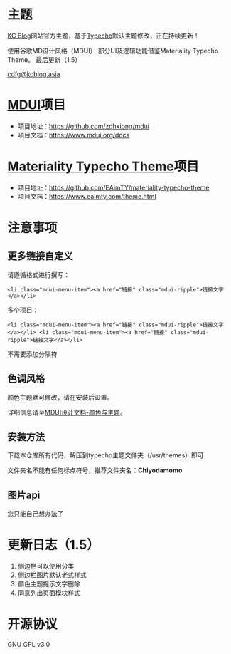 # 主题
[KC Blog](https://blog.kcblog.asia)网站官方主题，基于[Typecho](https://typecho.org/)默认主题修改，正在持续更新！

使用谷歌MD设计风格（MDUI）,部分UI及逻辑功能借鉴Materiality Typecho Theme。
最后更新（1.5）

cdfg@kcblog.asia

# [MDUI](https://www.mdui.org)项目
 - 项目地址：https://github.com/zdhxiong/mdui
 - 项目文档：https://www.mdui.org/docs
 

# [Materiality Typecho Theme](https://www.eaimty.com/theme.html)项目
 - 项目地址：https://github.com/EAimTY/materiality-typecho-theme
 - 项目文档：https://www.eaimty.com/theme.html
 
# 注意事项
## 更多链接自定义
请遵循格式进行撰写：
```
<li class="mdui-menu-item"><a href="链接" class="mdui-ripple">链接文字</a></li>
```
多个项目：
```
<li class="mdui-menu-item"><a href="链接" class="mdui-ripple">链接文字</a></li> <li class="mdui-menu-item"><a href="链接" class="mdui-ripple">链接文字</a></li>
```
不需要添加分隔符
## 色调风格
颜色主题默可修改，请在安装后设置。

详细信息请至[MDUI设计文档-颜色与主题](https://www.mdui.org/docs/color)。

## 安装方法
下载本仓库所有代码，解压到typecho主题文件夹（/usr/themes）即可

文件夹名不能有任何标点符号，推荐文件夹名：**Chiyodamomo**

## 图片api
您只能自己想办法了

# 更新日志（1.5）
1. 侧边栏可以使用分类
2. 侧边栏图片默认老式样式
3. 颜色主题提示文字删除
4. 同意列出页面模块样式



# 开源协议

GNU GPL v3.0
 
